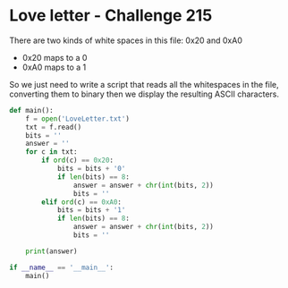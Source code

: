 # Love letter - Challenge 215

There are two kinds of white spaces in this file: 0x20 and 0xA0

* 0x20 maps to a 0
* 0xA0 maps to a 1

So we just need to write a script that reads all the whitespaces in the file, converting them to binary then we display the resulting ASCII characters.

``` python
def main():
    f = open('LoveLetter.txt')
    txt = f.read()
    bits = ''
    answer = ''
    for c in txt:
        if ord(c) == 0x20:
            bits = bits + '0'
            if len(bits) == 8:
                answer = answer + chr(int(bits, 2))
                bits = ''
        elif ord(c) == 0xA0:
            bits = bits + '1'
            if len(bits) == 8:
                answer = answer + chr(int(bits, 2))
                bits = ''

    print(answer)

if __name__ == '__main__':
    main()

```
